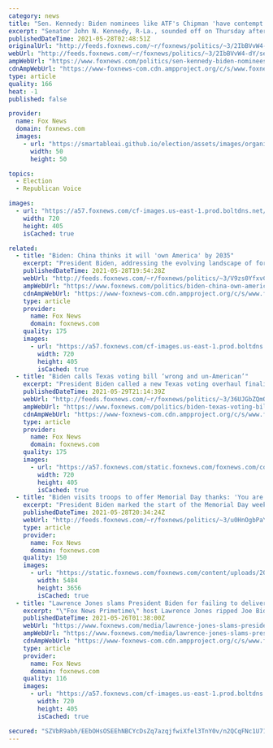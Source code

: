 ```yaml
---
category: news
title: "Sen. Kennedy: Biden nominees like ATF's Chipman 'have contempt for America and Americans'"
excerpt: "Senator John N. Kennedy, R-La., sounded off on Thursday after his fiery back and forth with President Biden's nominee to lead the Bureau of Alcohol, Tobacco & Firearms, David Chipman -- in which Chipman was notably unable to clearly state a definition of the term “assault weapon\"."
publishedDateTime: 2021-05-28T02:48:51Z
originalUrl: "http://feeds.foxnews.com/~r/foxnews/politics/~3/2IbBVvW4-dY/sen-kennedy-biden-nominees-like-atfs-chipman-have-contempt-for-america-and-americans"
webUrl: "http://feeds.foxnews.com/~r/foxnews/politics/~3/2IbBVvW4-dY/sen-kennedy-biden-nominees-like-atfs-chipman-have-contempt-for-america-and-americans"
ampWebUrl: "https://www.foxnews.com/politics/sen-kennedy-biden-nominees-like-atfs-chipman-have-contempt-for-america-and-americans.amp"
cdnAmpWebUrl: "https://www-foxnews-com.cdn.ampproject.org/c/s/www.foxnews.com/politics/sen-kennedy-biden-nominees-like-atfs-chipman-have-contempt-for-america-and-americans.amp"
type: article
quality: 166
heat: -1
published: false

provider:
  name: Fox News
  domain: foxnews.com
  images:
    - url: "https://smartableai.github.io/election/assets/images/organizations/foxnews.com-50x50.jpg"
      width: 50
      height: 50

topics:
  - Election
  - Republican Voice

images:
  - url: "https://a57.foxnews.com/cf-images.us-east-1.prod.boltdns.net/v1/static/694940094001/820125ee-c484-4495-8b58-33d2632224a1/6aacebfb-a7e7-4b3c-8949-4d1f0a1ee606/1280x720/match/720/405/image.jpg?ve=1&tl=1"
    width: 720
    height: 405
    isCached: true

related:
  - title: "Biden: China thinks it will 'own America' by 2035"
    excerpt: "President Biden, addressing the evolving landscape of foreign threats to the country, told troops Friday that China thinks it will “own America” in the next 15 years."
    publishedDateTime: 2021-05-28T19:54:28Z
    webUrl: "http://feeds.foxnews.com/~r/foxnews/politics/~3/V9zs0YfxvCQ/biden-china-own-america-2035"
    ampWebUrl: "https://www.foxnews.com/politics/biden-china-own-america-2035.amp"
    cdnAmpWebUrl: "https://www-foxnews-com.cdn.ampproject.org/c/s/www.foxnews.com/politics/biden-china-own-america-2035.amp"
    type: article
    provider:
      name: Fox News
      domain: foxnews.com
    quality: 175
    images:
      - url: "https://a57.foxnews.com/cf-images.us-east-1.prod.boltdns.net/v1/static/694940094001/6ada39e0-4be0-43b2-8ef3-26f3ebfa1e93/141116e1-8abd-474f-a22d-429f1971b439/1280x720/match/720/405/image.jpg?ve=1&tl=1"
        width: 720
        height: 405
        isCached: true
  - title: "Biden calls Texas voting bill ‘wrong and un-American’"
    excerpt: "President Biden called a new Texas voting overhaul finalized by state Republicans an “assault on democracy.”"
    publishedDateTime: 2021-05-29T21:14:39Z
    webUrl: "http://feeds.foxnews.com/~r/foxnews/politics/~3/36UJGbZQmQI/biden-texas-voting-bill-wrong-un-american"
    ampWebUrl: "https://www.foxnews.com/politics/biden-texas-voting-bill-wrong-un-american.amp"
    cdnAmpWebUrl: "https://www-foxnews-com.cdn.ampproject.org/c/s/www.foxnews.com/politics/biden-texas-voting-bill-wrong-un-american.amp"
    type: article
    provider:
      name: Fox News
      domain: foxnews.com
    quality: 175
    images:
      - url: "https://a57.foxnews.com/static.foxnews.com/foxnews.com/content/uploads/2020/11/720/405/AP20309213434890-e1604505487479.jpg?ve=1&tl=1"
        width: 720
        height: 405
        isCached: true
  - title: "Biden visits troops to offer Memorial Day thanks: 'You are the spine of America'"
    excerpt: "President Biden marked the start of the Memorial Day weekend by visiting troops and thanking military families for their ongoing sacrifice and service. "
    publishedDateTime: 2021-05-28T20:34:24Z
    webUrl: "http://feeds.foxnews.com/~r/foxnews/politics/~3/u0HnOgbPaYI/biden-troops-memorial-day"
    type: article
    provider:
      name: Fox News
      domain: foxnews.com
    quality: 150
    images:
      - url: "https://static.foxnews.com/foxnews.com/content/uploads/2021/05/biden-troops2.jpg"
        width: 5484
        height: 3656
        isCached: true
  - title: "Lawrence Jones slams President Biden for failing to deliver on promise to 'heal' America: 'Where are we now?'"
    excerpt: "\"Fox News Primetime\" host Lawrence Jones ripped Joe Biden and Democrats Tuesday for their lack of urgency in solving America’s policing problem and not addressing the real issues facing Black America."
    publishedDateTime: 2021-05-26T01:38:00Z
    webUrl: "https://www.foxnews.com/media/lawrence-jones-slams-president-biden-failing-promise-heal-america"
    ampWebUrl: "https://www.foxnews.com/media/lawrence-jones-slams-president-biden-failing-promise-heal-america.amp"
    cdnAmpWebUrl: "https://www-foxnews-com.cdn.ampproject.org/c/s/www.foxnews.com/media/lawrence-jones-slams-president-biden-failing-promise-heal-america.amp"
    type: article
    provider:
      name: Fox News
      domain: foxnews.com
    quality: 116
    images:
      - url: "https://a57.foxnews.com/cf-images.us-east-1.prod.boltdns.net/v1/static/694940094001/178211ca-6a68-4596-9274-d5b737e196fb/9c302308-93b8-4828-a2fb-0d653120b8ca/1280x720/match/720/405/image.jpg?ve=1&tl=1"
        width: 720
        height: 405
        isCached: true

secured: "SZVbR9abh/EEbOHsOSEEhNBCYcDsZq7azqjfwiXfel3TnY0v/n2QCqFNc1U710oCMshRGKDfP4CcejJStmiz2UwomO4wiCS/8Ri/r+q21G0fuL8otvBg4Usfm7FGQmkVt+7+7ipiff85Vz822HpJNV5K1ISszyVgRkeMuUS6FNuV3Hediu4FgwBC1IgXQvj5cC4TeUNaVEZ/CsEWisZwpseUVKsYtY1ssV+iouUo7Yv/oG3TGy/9GwTAf2UruyYYoCmhJDQ6dugPCrkq7LnSjEtTCMBHFFaz7oA2shvBktMv0LsfCwaIBtyJQDprTr9YkSRs4zdKka0nzyTAjNmtEFdincPQ9FMsBSc9o2/rODc=;woCEih7RakeypWWNS9+0jA=="
---
```


